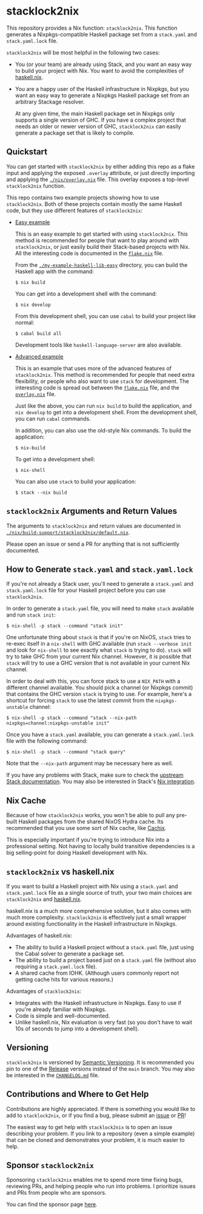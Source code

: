# stacklock2nix

This repository provides a Nix function: `stacklock2nix`. This function
generates a Nixpkgs-compatible Haskell package set from a `stack.yaml` and
`stack.yaml.lock` file.

`stacklock2nix` will be most helpful in the following two cases:

-   You (or your team) are already using Stack, and you want an easy way to build your
    project with Nix.  You want to avoid the complexities of
    [haskell.nix](https://github.com/input-output-hk/haskell.nix).

-   You are a happy user of the Haskell infrastructure in Nixpkgs, but you want an
    easy way to generate a Nixpkgs Haskell package set from an arbitrary Stackage
    resolver.

    At any given time, the main Haskell package set in Nixpkgs only supports a single
    version of GHC. If you have a complex project that needs an older or newer version of
    GHC, `stacklock2nix` can easily generate a package set that is likely to compile.

## Quickstart

You can get started with `stacklock2nix` by either adding this repo as a flake
input and applying the exposed `.overlay` attribute, or just directly importing
and applying the [`./nix/overlay.nix`](./nix/overlay.nix) file. This overlay
exposes a top-level `stacklock2nix` function.

This repo contains two example projects showing how to use `stacklock2nix`.
Both of these projects contain mostly the same Haskell code, but they use
different features of `stacklock2nix`:

-   [Easy example](./my-example-haskell-lib-easy/)

    This is an easy example to get started with using `stacklock2nix`.  This
    method is recommended for people that want to play around with
    `stacklock2nix`, or just easily build their Stack-based projects with Nix.
    All the interesting code is documented in the
    [`flake.nix`](./my-example-haskell-lib-easy/flake.nix) file.

    From the [`./my-example-haskell-lib-easy`](./my-example-haskell-lib-easy)
    directory, you can build the Haskell app with the command:

    ```console
    $ nix build
    ```

    You can get into a development shell with the command:

    ```console
    $ nix develop
    ```

    From this development shell, you can use `cabal` to build your project like
    normal:

    ```console
    $ cabal build all
    ```

    Development tools like `haskell-language-server` are also available.

-   [Advanced example](./my-example-haskell-lib-advanced/)

    This is an example that uses more of the advanced features of
    `stacklock2nix`.  This method is recommended for people that need extra
    flexibility, or people who also want to use `stack` for development.  The
    interesting code is spread out between the
    [`flake.nix`](./my-example-haskell-lib-advanced/flake.nix) file, and the
    [`overlay.nix`](./my-example-haskell-lib-advanced/nix/overlay.nix) file.

    Just like the above, you can run `nix build` to build the application, and
    `nix develop` to get into a development shell.  From the development shell,
    you can run `cabal` commands.

    In addition, you can also use the old-style Nix commands.  To build the application:

    ```console
    $ nix-build
    ```

    To get into a development shell:

    ```console
    $ nix-shell
    ```

    You can also use `stack` to build your application:

    ```console
    $ stack --nix build
    ```

## `stacklock2nix` Arguments and Return Values

The arguments to `stacklock2nix` and return values are documented in
[`./nix/build-support/stacklock2nix/default.nix`](nix/build-support/stacklock2nix/default.nix).

Please open an issue or send a PR for anything that is not sufficiently
documented.

## How to Generate `stack.yaml` and `stack.yaml.lock`

If you're not already a Stack user, you'll need to generate a `stack.yaml` and
`stack.yaml.lock` file for your Haskell project before you can use
`stacklock2nix`.

In order to generate a `stack.yaml` file, you will need to make `stack`
available and run `stack init`:

```console
$ nix-shell -p stack --command "stack init"
```

One unfortunate thing about `stack` is that if you're on NixOS, `stack` tries
to re-exec itself in a `nix-shell` with GHC available (run
`stack --verbose init` and look for `nix-shell` to see exactly what `stack`
is trying to do). `stack` will try to take GHC from your current Nix channel.
However, it is possible that `stack` will try to use a GHC version that is not
available in your current Nix channel.

In order to deal with this, you can force stack to use a `NIX_PATH` with
a different channel available.  You should pick a channel (or Nixpkgs commit) that
contains the GHC version `stack` is trying to use.  For example, here's a
shortcut for forcing `stack` to use the latest commit from the
`nixpkgs-unstable` channel:

```console
$ nix-shell -p stack --command "stack --nix-path nixpkgs=channel:nixpkgs-unstable init"
```

Once you have a `stack.yaml` available, you can generate a `stack.yaml.lock` file
with the following command:

```console
$ nix-shell -p stack --command "stack query"
```

Note that the `--nix-path` argument may be necessary here as well.

If you have any problems with Stack, make sure to check the
[upstream Stack documentation](https://docs.haskellstack.org/en/stable/GUIDE/).
You may also be interested in Stack's
[Nix integration](https://docs.haskellstack.org/en/stable/nix_integration/).

## Nix Cache

Because of how `stacklock2nix` works, you won't be able to pull any pre-built
Haskell packages from the shared NixOS Hydra cache. Its recommended that you
use some sort of Nix cache, like [Cachix](https://www.cachix.org/).

This is especially important if you're trying to introduce Nix into a
professional setting.  Not having to locally build transitive dependencies is a
big selling-point for doing Haskell development with Nix.

## `stacklock2nix` vs haskell.nix

If you want to build a Haskell project with Nix using a `stack.yaml` and
`stack.yaml.lock` file as a single source of truth, your two main choices are
`stacklock2nix` and [haskell.nix](https://github.com/input-output-hk/haskell.nix).

haskell.nix is a much more comprehensive solution, but it also comes with much
more complexity.  `stacklock2nix` is effectively just a small wrapper around
existing functionality in the Haskell infrastructure in Nixpkgs.

Advantages of haskell.nix:

-   The ability to build a Haskell project without a `stack.yaml` file,
    just using the Cabal solver to generate a package set.
-   The ability to build a project based just on a `stack.yaml` file
    (without also requiring a `stack.yaml.lock` file).
-   A shared cache from IOHK.  (Although users commonly report not
    getting cache hits for various reasons.)

Advantages of `stacklock2nix`:

-   Integrates with the Haskell infrastructure in Nixpkgs.  Easy to use if
    you're already familiar with Nixpkgs.
-   Code is simple and well-documented.
-   Unlike haskell.nix, Nix evaluation is very fast (so you don't have to wait
    10s of seconds to jump into a development shell).

## Versioning

`stacklock2nix` is versioned by [Semantic Versioning](https://semver.org/).
It is recommended you pin to one of the
[Release](https://github.com/cdepillabout/stacklock2nix/releases)
versions instead of the `main` branch.  You may also be interested in
the [`CHANGELOG.md`](./CHANGELOG.md) file.

## Contributions and Where to Get Help

Contributions are highly appreciated.  If there is something you would like to
add to `stacklock2nix`, or if you find a bug, please submit an
[issue](https://github.com/cdepillabout/stacklock2nix/issues) or
[PR](https://github.com/cdepillabout/stacklock2nix/pulls)!

The easiest way to get help with `stacklock2nix` is to open an issue describing
your problem.  If you link to a repository (even a simple example) that can
be cloned and demonstrates your problem, it is much easier to help.

## Sponsor `stacklock2nix`

Sponsoring `stacklock2nix` enables me to spend more time fixing bugs, reviewing
PRs, and helping people who run into problems.  I prioritize issues and PRs
from people who are sponsors.

You can find the sponsor page [here](https://github.com/sponsors/cdepillabout).

